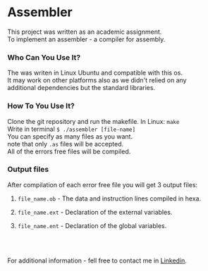 # Assembler
<p>This project was written as an academic assignment.<br>
To implement an assembler - a compiler for assembly.
</p>
<h3>Who Can You Use It?</h3>
<p>The was writen in Linux Ubuntu and compatible with this os.<br>
It may work on other platforms also as we didn't relied on any<br>
additional dependencies but the standard libraries. </p>

<h3>How To You Use It?</h3>

Clone the git repository and run the makefile. 
In Linux:
`
make
`
<br>
Write in terminal
`
$ ./assembler [file-name]
`
<br>
You can specify as many files as you want.
<br>
note that only
`
.as
` files will be accepted. <br>
All of the errors free files will be compiled.<br>

<h3> Output files</h3>
After compilation of each error free file you will get 3 output files:<br>
<ol>
  <li>

`
file_name.ob
` - The data and instruction lines compiled in hexa.
</li>
  <li>

`
file_name.ext
` - Declaration of the external variables.
</li>
  <li>

`
file_name.ent
` - Declaration of the global variables.
</li>
</ol> <br><br>

For additional information - fell free to contact me 
in [Linkedin](https://www.linkedin.com/in/amit-roth/).







